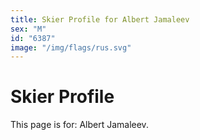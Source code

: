 ```yaml
---
title: Skier Profile for Albert Jamaleev
sex: "M"
id: "6387"
image: "/img/flags/rus.svg" 
---
```


# Skier Profile

This page is for: Albert Jamaleev.
    